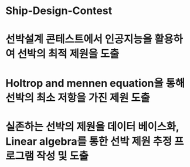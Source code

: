 # Ship-Design-Contest
# 선박설계 콘테스트에서 인공지능을 활용하여 선박의 최적 제원을 도출

# Holtrop and mennen equation을 통해 선박의 최소 저항을 가진 제원 도출

# 실존하는 선박의 제원을 데이터 베이스화, Linear algebra를 통한 선박 제원 추정 프로그램 작성 및 도출
